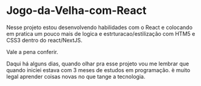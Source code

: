 # Jogo-da-Velha-com-React

Nesse projeto estou desenvolvendo habilidades com o React e colocando em pratica um pouco mais 
de logica e estrturacao/estilização com HTM5 e CSS3 dentro do react/NextJS.

Vale a pena conferir.

Daqui há alguns dias, quando olhar pra esse projeto vou me lembrar que quando iniciei estava com 3 meses de estudos em programação.
è muito legal aprender coisas novas no que tange a tecnologia.
